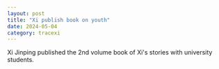 ```yaml
---
layout: post
title: "Xi publish book on youth"
date: 2024-05-04
category: tracexi
---
```


Xi Jinping published the 2nd volume book of Xi's stories with university students. 


